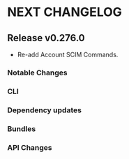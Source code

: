 # NEXT CHANGELOG

## Release v0.276.0
* Re-add Account SCIM Commands.

### Notable Changes

### CLI

### Dependency updates

### Bundles

### API Changes
